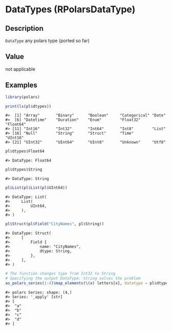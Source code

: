 

# DataTypes (RPolarsDataType)

## Description

<code>DataType</code> any polars type (ported so far)

## Value

not applicable

## Examples

``` r
library(polars)

print(ls(pl$dtypes))
```

    #>  [1] "Array"       "Binary"      "Boolean"     "Categorical" "Date"       
    #>  [6] "Datetime"    "Duration"    "Enum"        "Float32"     "Float64"    
    #> [11] "Int16"       "Int32"       "Int64"       "Int8"        "List"       
    #> [16] "Null"        "String"      "Struct"      "Time"        "UInt16"     
    #> [21] "UInt32"      "UInt64"      "UInt8"       "Unknown"     "Utf8"

``` r
pl$dtypes$Float64
```

    #> DataType: Float64

``` r
pl$dtypes$String
```

    #> DataType: String

``` r
pl$List(pl$List(pl$UInt64))
```

    #> DataType: List(
    #>     List(
    #>         UInt64,
    #>     ),
    #> )

``` r
pl$Struct(pl$Field("CityNames", pl$String))
```

    #> DataType: Struct(
    #>     [
    #>         Field {
    #>             name: "CityNames",
    #>             dtype: String,
    #>         },
    #>     ],
    #> )

``` r
# The function changes type from Int32 to String
# Specifying the output DataType: String solves the problem
as_polars_series(1:4)$map_elements(\(x) letters[x], datatype = pl$dtypes$String)
```

    #> polars Series: shape: (4,)
    #> Series: '_apply' [str]
    #> [
    #>  "a"
    #>  "b"
    #>  "c"
    #>  "d"
    #> ]
